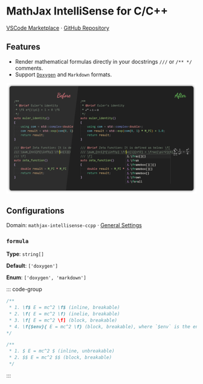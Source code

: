 # MathJax IntelliSense for C/C++

[VSCode Marketplace](https://marketplace.visualstudio.com/items?itemName=howcasperwhat.mathjax-intellisense-ccpp)
·
[GitHub Repository](https://github.com/howcasperwhat/mathjax-intellisense/tree/main/extensions/mathjax-intellisense-ccpp)

## Features

- Render mathematical formulas directly in your docstrings `///` or `/** */` comments.
- Support [`Doxygen`](https://www.doxygen.nl/manual/formulas.html) and `Markdown` formats.

![Features](/features/mathjax-intellisense-ccpp.png)

## Configurations

Domain: `mathjax-intellisense-ccpp` · [General Settings](/configs/index.md)

### `formula`

**Type**: `string[]`

**Default**: `['doxygen']`

**Enum**: `['doxygen', 'markdown']`

::: code-group

``` cpp [doxygen]
/**
 * 1. \f$ E = mc^2 \f$ (inline, breakable)
 * 2. \f( E = mc^2 \f) (inelie, breakable)
 * 3. \f[ E = mc^2 \f] (block, breakable)
 * 4. \f{$env}{ E = mc^2 \f} (block, breakable), where `$env` is the environment name, e.g., `equation`, `align`, etc.
*/
```

``` cpp [markdown]
/**
 * 1. $ E = mc^2 $ (inline, unbreakable)
 * 2. $$ E = mc^2 $$ (block, breakable)
 */
```

:::
